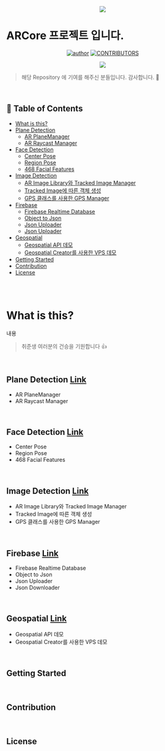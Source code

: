 <div align=center>

![](/assets/images/tech_interview_main.png)

</div>

# ARCore 프로젝트 입니다.

<div align=center>


[![author](https://img.shields.io/badge/author-henry-ff69b4.svg?style=flat-square)](https://jbee.io/about)
[![CONTRIBUTORS](https://img.shields.io/badge/contributors-5-green.svg?style=flat-square)](https://github.com/JaeYeopHan/Interview_Question_for_Beginner/blob/master/CONTRIBUTING.md)

<a href="https://github.com/henry2craftman/ARCore/graphs/contributors"><img src="https://opencollective.com/interview_question_for_beginner/contributors.svg?width=720"></a>

</div>

> 해당 Repository 에 기여를 해주신 분들입니다. 감사합니다. :pray:

</br>

## :memo: Table of Contents

- [What is this?](#what-is-this)
- [Plane Detection](#plane-detection)
  - [AR PlaneManager]()
  - [AR Raycast Manager]()
- [Face Detection](#face-detection)
  - [Center Pose]()
  - [Region Pose]()
  - [468 Facial Features]()
- [Image Detection](#image-detection)
  - [AR Image Library와 Tracked Image Manager]()
  - [Tracked Image에 따른 객체 생성]()
  - [GPS 클래스를 사용한 GPS Manager]()
- [Firebase](#firebase)
  - [Firebase Realtime Database]()
  - [Object to Json]()
  - [Json Uploader]()
  - [Json Uploader]()
- [Geospatial](#geospatial)
  - [Geospatial API 데모]()
  - [Geospatial Creator를 사용한 VPS 데모]()
- [Getting Started](#getting-started)
- [Contribution](#contribution)
- [License](#license)
</br>

</br>

# What is this?

내용

> 취준생 여러분의 건승을 기원합니다 :thumbsup:

</br>

## Plane Detection [Link](https://github.com/henry2craftman/ARCore/tree/main/Assets/ImageDetection)
- AR PlaneManager
- AR Raycast Manager

</br>

## Face Detection [Link](https://github.com/henry2craftman/ARCore/tree/main/Assets/FaceDetection)
- Center Pose
- Region Pose
- 468 Facial Features

</br>

## Image Detection [Link](https://github.com/henry2craftman/ARCore/tree/main/Assets/ImageDetection)
- AR Image Library와 Tracked Image Manager
- Tracked Image에 따른 객체 생성
- GPS 클래스를 사용한 GPS Manager

</br>

## Firebase [Link](https://github.com/henry2craftman/ARCore/tree/main/Assets/Firebase)

- Firebase Realtime Database
- Object to Json
- Json Uploader
- Json Downloader

</br>

## Geospatial [Link](https://github.com/henry2craftman/ARCore/tree/main/Assets/Geospatial)
- Geospatial API 데모
- Geospatial Creator를 사용한 VPS 데모

</br>


## Getting Started

</br>

## Contribution

</br>

## License
